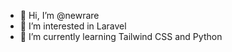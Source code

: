 - 👋 Hi, I’m @newrare
- 👀 I’m interested in Laravel
- 🌱 I’m currently learning Tailwind CSS and Python

<!---
newrare/newrare is a ✨ special ✨ repository because its `README.md` (this file) appears on your GitHub profile.
You can click the Preview link to take a look at your changes.
--->
